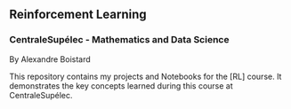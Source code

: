 ## Reinforcement Learning 
### CentraleSupélec - Mathematics and Data Science

By Alexandre Boistard

This repository contains my projects and Notebooks for the [RL] course. 
It demonstrates the key concepts learned during this course at CentraleSupélec.
